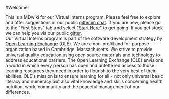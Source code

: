 #Welcome!

This is a MDwiki for our Virtual Interns program. Please feel free to explore and offer suggestions in our public [gitter.im chat](https://gitter.im/open-learning-exchange/chat). 
If you are new, please go to the "First Steps" tab and select ["Start Here"](pages/firststeps.md) to get going! If you get stuck we can help you via our public [gitter](https://gitter.im/open-learning-exchange/chat).  
Our Virtual Interns program is part of the software development strategy by [Open Learning Exchange](http://www.ole.org/) (OLÉ). We are a non-profit and for-purpose organization based in Cambridge, Massachusetts. We strive to provide universal quality education using open source materials and technology to address educational barriers. The Open Learning Exchange (OLE) envisions a world in which every person has open and unfettered access to those learning resources they need in order to flourish to the very best of their abilities. OLE's mission is to ensure learning for all - not only universal basic literacy and numeracy but also vital knowledge and skills concerning health, nutrition, work, community and the peaceful management of our differences.

